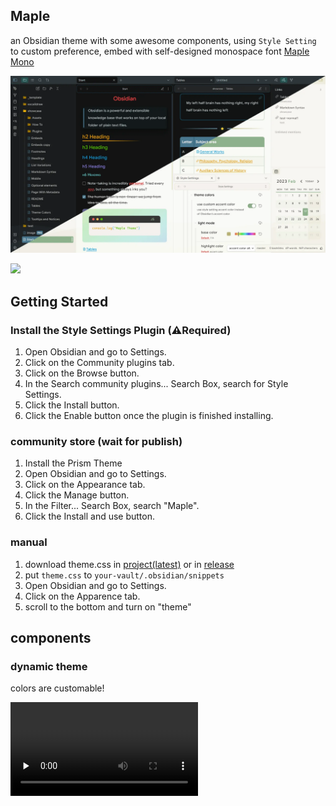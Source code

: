 ## Maple

an Obsidian theme with some awesome components, using `Style Setting` to custom preference, embed with self-designed monospace font [Maple Mono](https://github.com/subframe7536/Maple-font)

![](img/screenshot_source.webp)

<a href="https://www.buymeacoffee.com/subframe753"><img src="https://img.buymeacoffee.com/button-api/?text=Buy me a coffee&emoji=&slug=subframe753&button_colour=5F7FFF&font_colour=ffffff&font_family=Lato&outline_colour=000000&coffee_colour=FFDD00" /></a>

## Getting Started

### Install the Style Settings Plugin (⚠️Required)
1. Open Obsidian and go to Settings.
2. Click on the Community plugins tab.
3. Click on the Browse button.
4. In the Search community plugins... Search Box, search for Style Settings.
5. Click the Install button.
6. Click the Enable button once the plugin is finished installing.

### community store (wait for publish)

1. Install the Prism Theme
2. Open Obsidian and go to Settings.
3. Click on the Appearance tab.
4. Click the Manage button.
5. In the Filter... Search Box, search "Maple".
6. Click the Install and use button.

### manual

1. download theme.css in [project(latest)](./theme.css) or in [release](https://github.com/subframe7536/obsidian-theme-maple/releases)
2. put `theme.css` to `your-vault/.obsidian/snippets`
3. Open Obsidian and go to Settings.
4. Click on the Apparence tab.
5. scroll to the bottom and turn on "theme"

## components

### dynamic theme

colors are customable!

<video controls="" preload="none">
  <source src="img/dynamic_theme.webm" type="video/webm">
</videos>

### outline

in outline panel

![](./img/outline.gif)

### document search

![](img/container-query.gif)

### code block

![](img/code.png)

### quote

live preview

![](img/quote.png)

### style settings

![](img/style_setting.png)

### modal animation

<video controls="" preload="none">
  <source src="img/popup.webm" type="video/webm">
</videos>

### modal header search input

<video controls="" preload="none">
  <source src="img/setting_input.webm" type="video/webm">
</videos>

### toggle button style

<video controls="" preload="none">
  <source src="img/toggle.webm" type="video/webm">
</videos>

## License
MIT